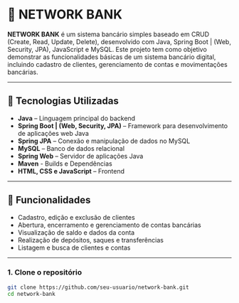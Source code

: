 # 🏦 NETWORK BANK

**NETWORK BANK** é um sistema bancário simples baseado em CRUD (Create, Read, Update, Delete), desenvolvido com Java, Spring Boot | (Web, Security, JPA),  JavaScript e MySQL. Este projeto tem como objetivo demonstrar as funcionalidades básicas de um sistema bancário digital, incluindo cadastro de clientes, gerenciamento de contas e movimentações bancárias.

---

## 🚀 Tecnologias Utilizadas

- **Java** – Linguagem principal do backend
- **Spring Boot | (Web, Security, JPA)** – Framework para desenvolvimento de aplicações web Java
- **Spring JPA** – Conexão e manipulação de dados no MySQL
- **MySQL** – Banco de dados relacional
- **Spring Web** – Servidor de aplicações Java
- **Maven** - Builds e Dependências
- **HTML, CSS e JavaScript** – Frontend

---

## 📌 Funcionalidades

- Cadastro, edição e exclusão de clientes
- Abertura, encerramento e gerenciamento de contas bancárias
- Visualização de saldo e dados da conta
- Realização de depósitos, saques e transferências
- Listagem e busca de clientes e contas

---

### 1. Clone o repositório
```bash
git clone https://github.com/seu-usuario/network-bank.git
cd network-bank
